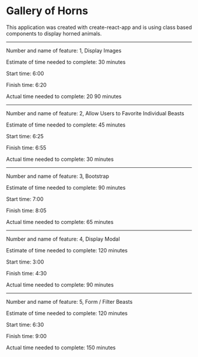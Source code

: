 # Gallery of Horns

This application was created with create-react-app and is using class based components to display horned animals.

-----------------------------------------------------

Number and name of feature: 1, Display Images 

Estimate of time needed to complete: 30 minutes

Start time: 6:00

Finish time: 6:20

Actual time needed to complete: 20 90 minutes

-----------------------------------------------

Number and name of feature: 2, Allow Users to Favorite Individual Beasts

Estimate of time needed to complete: 45 minutes

Start time: 6:25

Finish time: 6:55

Actual time needed to complete: 30 minutes

------------------------------------------------

Number and name of feature: 3, Bootstrap

Estimate of time needed to complete: 90 minutes

Start time: 7:00

Finish time: 8:05

Actual time needed to complete: 65 minutes

----------------------------------------------

Number and name of feature: 4, Display Modal

Estimate of time needed to complete: 120 minutes

Start time: 3:00

Finish time: 4:30

Actual time needed to complete: 90 minutes

----------------------------------------------

Number and name of feature: 5, Form / Filter Beasts

Estimate of time needed to complete: 120 minutes

Start time: 6:30

Finish time: 9:00

Actual time needed to complete: 150 minutes